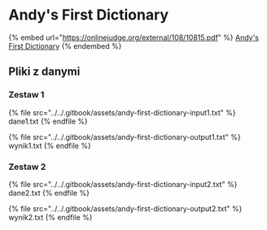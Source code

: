 # Andy's First Dictionary

{% embed url="https://onlinejudge.org/external/108/10815.pdf" %}
[Andy's First Dictionary](https://onlinejudge.org/index.php?option=com_onlinejudge&Itemid=8&category=24&page=show_problem&problem=1756)
{% endembed %}

## Pliki z danymi

### Zestaw 1

{% file src="../../.gitbook/assets/andy-first-dictionary-input1.txt" %}
dane1.txt
{% endfile %}

{% file src="../../.gitbook/assets/andy-first-dictionary-output1.txt" %}
wynik1.txt
{% endfile %}

### Zestaw 2

{% file src="../../.gitbook/assets/andy-first-dictionary-input2.txt" %}
dane2.txt
{% endfile %}

{% file src="../../.gitbook/assets/andy-first-dictionary-output2.txt" %}
wynik2.txt
{% endfile %}